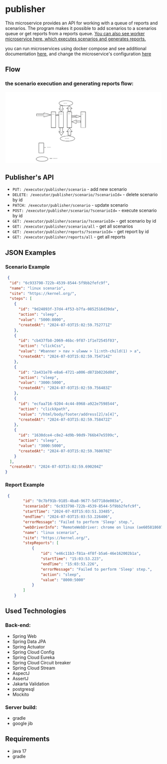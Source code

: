 # publisher
This microservice provides an API for working with a queue of reports and scenarios.
The program makes it possible to add scenarios to a scenarios queue or get reports from a reports queue.
[You can also see worker microservice here, which executes scenarios and generates reports.](https://github.com/MorgothGorthaur/worker_microservice)

you can run microservices using docker compose and see additional documentation  [here](https://github.com/victortarasov1/executor-service-docker-compose),
 and change the microservice's configuration [here](https://github.com/victortarasov1/executor-service-configuration)

## Flow

### the scenario execution and generating reports flow:
![Flow Diagram](img/Flow.png)



## Publisher's API

- `PUT: /executor/publisher/scenario` - add new scenario
- `DELETE: /executor/publisher/scenario/?scenarioId=` - delete scenario by id
- `PATCH: /executor/publisher/scenario` - update scenario
- `POST: /executor/publisher/scenario/?scenarioId=` - execute scenario by id
- `GET: /executor/publisher/scenario/?scenarioId=` - get scenario by id
- `GET: /executor/publisher/scenario/all` - get all scenarios
- `GET: /executor/publisher/reports/?scenarioId=` - get report by id
- `GET: /executor/publisher/reports/all` - get all reports

## JSON Examples



### Scenario Example

```json
 {
  "id": "6c933798-722b-4539-8544-5f9bb2fefc9f",
  "name": "linux scenario",
  "site": "https://kernel.org/",
  "steps": [
    {
      "id": "9d24893f-37d4-4f53-b7fa-0852516d39da",
      "action": "sleep",
      "value": "5000:8000",
      "createdAt": "2024-07-03T15:02:59.752771Z"
    },
    {
      "id": "cb437fb8-2069-46bc-9f87-1f1e72545f03",
      "action": "clickCss",
      "value": "#banner > nav > ulwww > li:nth-child(1) > a",
      "createdAt": "2024-07-03T15:02:59.754714Z"
    },
    {
      "id": "2a431e78-e8a6-4721-a006-d871b0226d0d",
      "action": "sleep",
      "value": "3000:5000",
      "createdAt": "2024-07-03T15:02:59.756483Z"
    },
    {
      "id": "ecfaa716-9204-4c44-8968-a922e7598544",
      "action": "clickXpath",
      "value": "/html/body/footer/address[2]/a[4]",
      "createdAt": "2024-07-03T15:02:59.758472Z"
    },
    {
      "id": "1630dce4-c8e2-4d9b-90d9-766b47e5599c",
      "action": "sleep",
      "value": "3000:5000",
      "createdAt": "2024-07-03T15:02:59.760070Z"
    }
  ],
  "createdAt": "2024-07-03T15:02:59.690204Z"
}
```

### Report Example
```json
 {
        "id": "0c7bf91b-9185-4ba8-9677-5d7718de003a",
        "scenarioId": "6c933798-722b-4539-8544-5f9bb2fefc9f",
        "startTime": "2024-07-03T15:03:51.33485",
        "endTime": "2024-07-03T15:03:53.226406",
        "errorMessage": "Failed to perform 'Sleep' step.",
        "webDriverInfo": "RemoteWebDriver: chrome on linux (ae6058186077e5f81c3495d248d0e5de)",
        "name": "linux scenario",
        "site": "https://kernel.org/",
        "stepReports": [
            {
                "id": "e46c11b3-f81a-4f8f-b5a6-46e162002b1a",
                "startTime": "15:03:53.223",
                "endTime": "15:03:53.226",
                "errorMessage": "Failed to perform 'Sleep' step.",
                "action": "sleep",
                "value": "8000:5000"
            }
        ]
    }
```


## Used Technologies
### Back-end:
- Spring Web
- Spring Data JPA
- Spring Actuator
- Spring Cloud Config
- Spring Cloud Eureka
- Spring Cloud Circuit breaker
- Spring Cloud Stream
- AspectJ
- AssertJ
- Jakarta Validation
- postgresql
- Mockito
### Server build:
- gradle
- google jib

## Requirements
- java 17
- gradle
